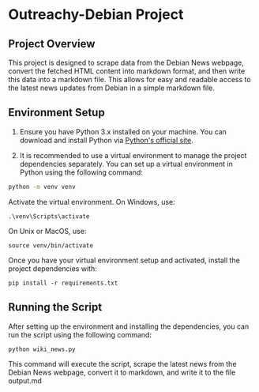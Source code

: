 # Outreachy-Debian Project

## Project Overview

This project is designed to scrape data from the Debian News webpage, convert the fetched HTML content into markdown format, and then write this data into a markdown file. This allows for easy and readable access to the latest news updates from Debian in a simple markdown file.

## Environment Setup

1. Ensure you have Python 3.x installed on your machine. You can download and install Python via [Python's official site](https://www.python.org/).

2. It is recommended to use a virtual environment to manage the project dependencies separately. You can set up a virtual environment in Python using the following command:

```sh
python -m venv venv
```

Activate the virtual environment. On Windows, use:

```
.\venv\Scripts\activate
```

On Unix or MacOS, use:

```
source venv/bin/activate
```

Once you have your virtual environment setup and activated, install the project dependencies with:

```
pip install -r requirements.txt
```

## Running the Script

After setting up the environment and installing the dependencies, you can run the script using the following command:

```
python wiki_news.py
```

This command will execute the script, scrape the latest news from the Debian News webpage, convert it to markdown, and write it to the file output.md
